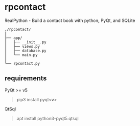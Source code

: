 # rpcontact
RealPython - Build a contact book with python, PyQt, and SQLite

```
./rpcontact/
│
├── app/
│   ├── __init__.py
│   ├── views.py
│   ├── database.py
│   └── main.py
│
└── rpcontact.py
```

## requirements
PyQt >= v5
> pip3 install pyqt<__v__>

QtSql
> apt install python3-pyqt5.qtsql
